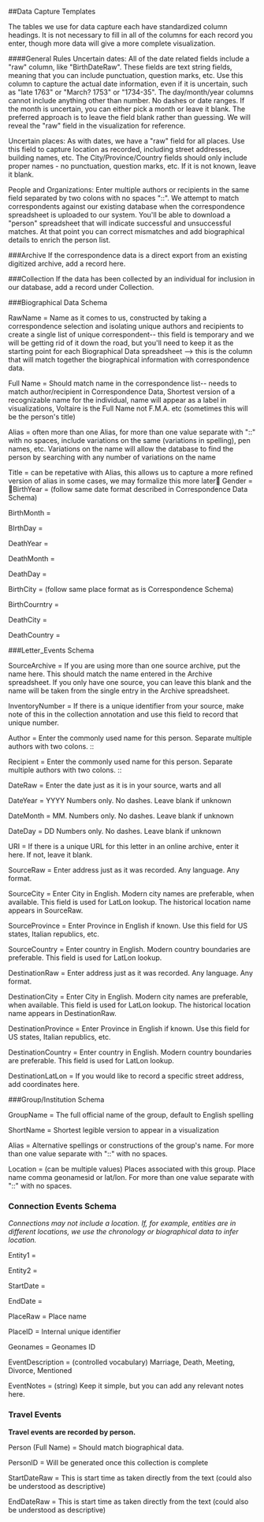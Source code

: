 ##Data Capture Templates

The tables we use for data capture each have standardized column headings. It is not necessary to fill in all of the columns for each record you enter, though more data will give a more complete visualization.

####General Rules
Uncertain dates: All of the date related fields include a "raw" column, like "BirthDateRaw". These fields are text string fields, meaning that you can include punctuation, question marks, etc. Use this column to capture the actual date information, even if it is uncertain, such as "late 1763" or "March? 1753" or "1734-35". The day/month/year columns cannot include anything other than number. No dashes or date ranges. If the month is uncertain, you can either pick a month or leave it blank. The preferred approach is to leave the field blank rather than guessing. We will reveal the "raw" field in the visualization for reference.

Uncertain places: As with dates, we have a "raw" field for all places. Use this field to capture location as recorded, including street addresses, building names, etc. The City/Province/Country fields should only include proper names - no punctuation, question marks, etc. If it is not known, leave it blank. 

People and Organizations: Enter multiple authors or recipients in the same field separated by two colons with no spaces "::". We attempt to match correspondents against our existing database when the correspondence spreadsheet is uploaded to our system. You'll be able to download a "person" spreadsheet that will indicate successful and unsuccessful matches. At that point you can correct mismatches and add biographical details to enrich the person list.



###Archive 
If the correspondence data is a direct export from an existing digitized archive, add a record here. 

###Collection
If the data has been collected by an individual for inclusion in our database, add a record under Collection.

###Biographical Data Schema   

RawName = Name as it comes to us, constructed by taking a correspondence selection and isolating unique authors and recipients to create a single list of unique correspondent-- this field is temporary and we will be getting rid of it down the road, but you'll need to keep it as the starting point for each Biographical Data spreadsheet  --> this is the column that will match together the biographical information with correspondence data.

Full Name =  Should match name in the correspondence list-- needs to match author/recipient in Correspondence Data, Shortest version of a recognizable name for the individual, name will appear as a label in visualizations, Voltaire is the Full Name not F.M.A. etc (sometimes this will be the person's title)

Alias = often more than one Alias, for more than one value separate with "::" with no spaces, include variations on the same (variations in spelling), pen names, etc.  Variations on the name will allow the database to find the person by searching with any number of variations on the name

Title = can be repetative with Alias, this allows us to capture a more refined version of alias in some cases, we may formalize this more later
Gender = 
BirthYear = (follow same date format described in Correspondence Data Schema)

BirthMonth =

BIrthDay =

DeathYear =

DeathMonth =

DeathDay = 

BirthCity = (follow same place format as is Correspondence Schema)

BirthCourntry =

DeathCity =

DeathCountry = 


###Letter_Events Schema   

SourceArchive = If you are using more than one source archive, put the name here. This should match the name entered in the Archive spreadsheet. If you only have one source, you can leave this blank and the name will be taken from the single entry in the Archive spreadsheet.

InventoryNumber = If there is a unique identifier from your source, make note of this in the collection annotation and use this field to record that unique number.

Author = Enter the commonly used name for this person. Separate multiple authors with two colons.  ::

Recipient = Enter the commonly used name for this person. Separate multiple authors with two colons.  ::

DateRaw = Enter the date just as it is in your source, warts and all

DateYear =  YYYY Numbers only. No dashes. Leave blank if unknown

DateMonth = MM.  Numbers only. No dashes. Leave blank if unknown

DateDay = DD  Numbers only. No dashes. Leave blank if unknown

URI = If there is a unique URL for this letter in an online archive, enter it here. If not, leave it blank.

SourceRaw = Enter address just as it was recorded. Any language. Any format.

SourceCity = Enter City in English. Modern city names are preferable, when available. This field is used for LatLon lookup. The historical location name appears in SourceRaw.

SourceProvince = Enter Province in English if known. Use this field for US states, Italian republics, etc.

SourceCountry = Enter country in English. Modern country boundaries are preferable. This field is used for LatLon lookup.

DestinationRaw = Enter address just as it was recorded. Any language. Any format.

 DestinationCity = Enter City in English. Modern city names are preferable, when available. This field is used for LatLon lookup. The historical location name appears in DestinationRaw.

DestinationProvince = Enter Province in English if known. Use this field for US states, Italian republics, etc.

DestinationCountry = Enter country in English. Modern country boundaries are preferable. This field is used for LatLon lookup.

 DestinationLatLon = If you would like to record a specific street address, add coordinates here.
 
 

###Group/Institution Schema

GroupName = The full official name of the group, default to English spelling

ShortName = Shortest legible version to appear in a visualization

Alias = Alternative spellings or constructions of the group's name. For more than one value separate with "::" with no spaces.

Location = (can be multiple values) Places associated with this group. Place name comma geonamesid or lat/lon. For more than one value separate with "::" with no spaces.

### Connection Events Schema 

*Connections may not include a location. If, for example, entities are in different locations, we use the chronology or biographical data to infer location.*

Entity1 = 

Entity2 = 

StartDate = 

EndDate =

PlaceRaw = Place name

PlaceID = Internal unique identifier

Geonames = Geonames ID

EventDescription = (controlled vocabulary) Marriage, Death, Meeting, Divorce, Mentioned

EventNotes = (string) Keep it simple, but you can add any relevant notes here.





### Travel Events

**Travel events are recorded by person.**


Person (Full Name) = Should match biographical data.

PersonID =  Will be generated once this collection is complete

StartDateRaw = This is start time as taken directly from the text (could also be understood as descriptive)

EndDateRaw = This is start time as taken directly from the text (could also be understood as descriptive)



 
 
 